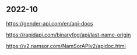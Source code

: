 ﻿## 2022-10

https://gender-api.com/en/api-docs

https://rapidapi.com/binaryfog/api/last-name-origin

https://v2.namsor.com/NamSorAPIv2/apidoc.html